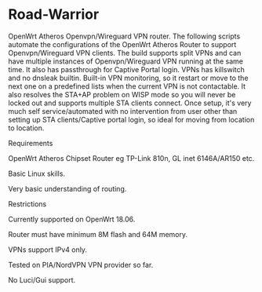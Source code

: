 # Road-Warrior
OpenWrt Atheros Openvpn/Wireguard VPN router.  The following scripts automate the configurations of the OpenWrt Atheros Router to support Openvpn/Wireguard VPN clients.  The build supports split VPNs and can have multiple instances of Openvpn/Wireguard VPN running at the same time.  It also has passthrough for Captive Portal login.  VPNs has killswitch and no dnsleak builtin. Built-in VPN monitoring, so it restart or move to the next one on a predefined lists when the current VPN is not contactable.  It also resolves the STA+AP problem on WISP mode so you will never be locked out and supports multiple STA clients connect. Once setup, it's very much self service/automated with no intervention from user other than setting up STA clients/Captive portal login, so ideal for moving from location to location.

Requirements

OpenWrt Atheros Chipset Router eg TP-Link 810n, GL inet 6146A/AR150 etc.

Basic Linux skills.

Very basic understanding of routing.

Restrictions

Currently supported on OpenWrt 18.06.

Router must have minimum 8M flash and 64M memory.

VPNs support IPv4 only.

Tested on PIA/NordVPN VPN provider so far.

No Luci/Gui support.
